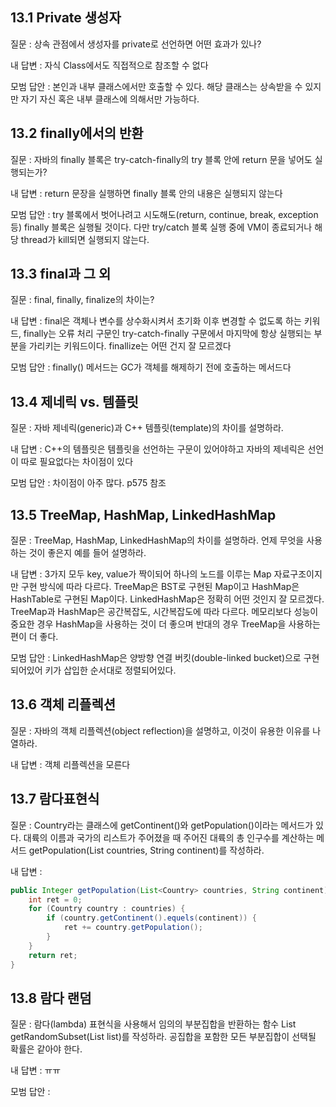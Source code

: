 
## 13.1 Private 생성자

질문 : 상속 관점에서 생성자를 private로 선언하면 어떤 효과가 있나?

내 답변 : 자식 Class에서도 직접적으로 참조할 수 없다

모범 답안 : 본인과 내부 클래스에서만 호출할 수 있다. 해당 클래스는 상속받을 수 있지만 자기 자신 혹은 내부 클래스에 의해서만 가능하다.

## 13.2 finally에서의 반환

질문 : 자바의 finally 블록은 try-catch-finally의 try 블록 안에 return 문을 넣어도 실행되는가?

내 답변 : return 문장을 실행하면 finally 블록 안의 내용은 실행되지 않는다

모범 답안 : try 블록에서 벗어나려고 시도해도(return, continue, break, exception 등) finally 블록은 실행될 것이다. 다만 try/catch 블록 실행 중에 VM이 종료되거나 해당 thread가 kill되면 실행되지 않는다.

## 13.3 final과 그 외

질문 : final, finally, finalize의 차이는?

내 답변 : final은 객체나 변수를 상수화시켜서 초기화 이후 변경할 수 없도록 하는 키워드, finally는 오류 처리 구문인 try-catch-finally 구문에서 마지막에 항상 실행되는 부분을 가리키는 키워드이다. finallize는 어떤 건지 잘 모르겠다

모범 답안 : finally() 메서드는 GC가 객체를 해제하기 전에 호출하는 메서드다

## 13.4 제네릭 vs. 템플릿

질문 : 자바 제네릭(generic)과 C++ 템플릿(template)의 차이를 설명하라.

내 답변 : C++의 템플릿은 템플릿을 선언하는 구문이 있어야하고 자바의 제네릭은 선언이 따로 필요없다는 차이점이 있다

모범 답안 : 차이점이 아주 많다. p575 참조

## 13.5 TreeMap, HashMap, LinkedHashMap

질문 : TreeMap, HashMap, LinkedHashMap의 차이를 설명하라. 언제 무엇을 사용하는 것이 좋은지 예를 들어 설명하라.

내 답변 : 3가지 모두 key, value가 짝이되어 하나의 노드를 이루는 Map 자료구조이지만 구현 방식에 따라 다르다. TreeMap은 BST로 구현된 Map이고 HashMap은 HashTable로 구현된 Map이다. LinkedHashMap은 정확히 어떤 것인지 잘 모르겠다. TreeMap과 HashMap은 공간복잡도, 시간복잡도에 따라 다르다. 메모리보다 성능이 중요한 경우 HashMap을 사용하는 것이 더 좋으며 반대의 경우 TreeMap을 사용하는 편이 더 좋다.

모범 답안 : LinkedHashMap은 양방향 연결 버킷(double-linked bucket)으로 구현되어있어 키가 삽입한 순서대로 정렬되어있다.

## 13.6 객체 리플렉션

질문 : 자바의 객체 리플렉션(object reflection)을 설명하고, 이것이 유용한 이유를 나열하라.

내 답변 : 객체 리플렉션을 모른다

## 13.7 람다표현식

질문 : Country라는 클래스에 getContinent()와 getPopulation()이라는 메서드가 있다. 대륙의 이름과 국가의 리스트가 주어졌을 때 주어진 대륙의 총 인구수를 계산하는 메서드 getPopulation(List<Country> countries, String continent)를 작성하라.

내 답변 :
```java
public Integer getPopulation(List<Country> countries, String continent) {
    int ret = 0;
    for (Country country : countries) {
        if (country.getContinent().equels(continent)) {
            ret += country.getPopulation();
        }
    }
    return ret;
}
```

## 13.8 람다 랜덤

질문 : 람다(lambda) 표현식을 사용해서 임의의 부분집합을 반환하는 함수 List getRandomSubset(List<Integer> list)를 작성하라. 공집합을 포함한 모든 부분집합이 선택될 확률은 같아야 한다.

내 답변 : ㅠㅠ

모범 답안 :


